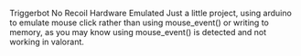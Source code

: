 Triggerbot 
No Recoil Hardware Emulated
Just a little project, using arduino to emulate mouse click rather than using mouse_event() or writing to memory, as you may know using mouse_event() is detected and not working in valorant.
